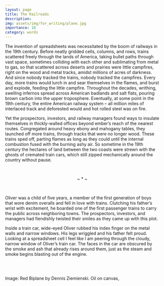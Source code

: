 ```yaml
---
layout: page
title: The Railroads
description: 
img: assets/img/for_writing/plane.jpg
importance: 16
category: words
---
```


The invention of spreadsheets was necessitated by the boom of railways in the 19th century. Before neatly gridded cells, columns, and rows, trains scattered freely through the lands of America, taking bullet paths through vast space, sometimes colliding with each other and sublimating from metal to gas, so that scattered across deserts and prairies were little campfires, right on the wood and metal tracks, amidst millions of acres of darkness. And since nobody tracked the trains, nobody tracked the campfires. Every day, more trains would lurch in and sear themselves in the flames, and burst and explode, feeding the little campfire. Throughout the decades, writhing, swelling infernos spread across American badlands and salt flats, pouring brown carbon into the upper troposphere. Eventually, at some point in the 19th century, the entire American railway system – all million miles of interlaced track and deforested would and hot rolled steel was on fire. 

Yet the prospectors, investors, and railway managers found ways to insulate themselves in thickly-walled offices beyond ember’s reach of the nearest routes. Congregated around heavy ebony and mahogany tables, they launched off more trains, through tracks that were no longer wood. These trains sped off, parting flames as long as they could until the internal combustion fused with the burning ashy air. 
So sometime in the 19th century the hectares of land between the two coasts were strewn with the ghosts of cremated train cars, which still zipped mechanically around the country without pause.

<br/>
<p><center>  ~ * ~  </center></p>
<br/>

Oliver was a child of five years, a member of the first generation of boys that wore denim overalls and fell in love with trains. Clutching his father’s wrist with excitement, he boarded one of the first passenger trains to carry the public across neighboring towns. The prospectors, investors, and managers had fiendishly twisted their smiles as they came up with this plot. 

Inside a train car, wide-eyed Oliver rubbed his index finger on the metal walls and narrow windows. His legs wriggled and his father felt proud. 
Looking at a spreadsheet cell I feel like I am peering through the cloudy, narrow window of Oliver’s train car. The faces in the car are obscured by the smoke and ash that already rises around them, just as the steam and smoke begins blasting out of the engine.  




<br/><br/>

Image: Red Biplane by Dennis Ziemienski. Oil on canvas, 